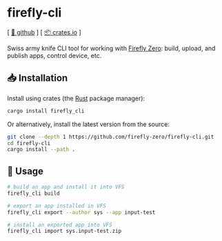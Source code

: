 # firefly-cli

[ [🐙 github](https://github.com/firefly-zero/firefly-cli) ] [ [📦 crates.io](https://crates.io/crates/firefly-cli) ]

Swiss army knife CLI tool for working with [Firefly Zero](https://fireflyzero.com/): build, upload, and publish apps, control device, etc.

## 📥 Installation

Install using crates (the [Rust](https://www.rust-lang.org/tools/install) package manager):

```bash
cargo install firefly_cli
```

Or alternatively, install the latest version from the source:

```bash
git clone --depth 1 https://github.com/firefly-zero/firefly-cli.git
cd firefly-cli
cargo install --path .
```

## 🔧 Usage

```bash
# build an app and install it into VFS
firefly_cli build

# export an app installed in VFS
firefly_cli export --author sys --app input-test

# install an exported app into VFS
firefly_cli import sys.input-test.zip
```
